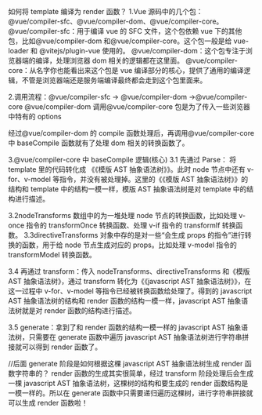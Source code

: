 如何将 template 编译为 render 函数？
1.Vue 源码中的几个包：@vue/compiler-sfc、@vue/compiler-dom、@vue/compiler-core。
@vue/compiler-sfc：用于编译 vue 的 SFC 文件，这个包依赖 vue 下的其他包，比如@vue/compiler-dom 和@vue/compiler-core。这个包一般是给 vue-loader 和 @vitejs/plugin-vue 使用的。
@vue/compiler-dom：这个包专注于浏览器端的编译，处理浏览器 dom 相关的逻辑都在这里面。
@vue/compiler-core：从名字你也能看出来这个包是 vue 编译部分的核心，提供了通用的编译逻辑，不管是浏览器端还是服务端编译最终都会走到这个包里面来。

2.调用流程：@vue/compiler-sfc -> @vue/compiler-dom ->@vue/compiler-core
@vue/compiler-dom 调用@vue/compiler-core 包是为了传入一些浏览器中特有的 options

<!--
options(
  transformStyle:用于处理 dom 上面的 style，比如 style="color: red"
  cloak: compilerCore.noopDirectiveTransform,
  html: transformVHtml,
  text: transformVText,
  model: transformModel,
  on: transformOn,
  show: transformShow
)
-->

经过@vue/compiler-dom 的 compile 函数处理后，再调用@vue/compiler-core 中 baseCompile 函数就有了处理 dom 相关的转换函数了。

3.@vue/compiler-core 中 baseCompile 逻辑(核心)
3.1 先通过 Parse： 将 template 里的代码转化成 《《模版 AST 抽象语法树》》。此时 node 节点中还有 v-for、v-model 等指令，并没有被处理掉。这里的《《模版 AST 抽象语法树》》的结构和 template 中的结构一模一样，模版 AST 抽象语法树是对 template 中的结构进行描述。

3.2nodeTransforms 数组中的为一堆处理 node 节点的转换函数，比如处理 v-once 指令的 transformOnce 转换函数、处理 v-if 指令的 transformIf 转换函数。
3.3directiveTransforms 对象中存的是对一些“会生成 props 的指令”进行转换的函数，用于给 node 节点生成对应的 props。比如处理 v-model 指令的 transformModel 转换函数。

3.4 再通过 transform：传入 nodeTransforms、directiveTransforms 和《模版 AST 抽象语法树》，通过 transform 转化为《《javascript AST 抽象语法树》》，在这一过程中 v-for、v-model 等指令已经被转换函数给处理了。得到的 javascript AST 抽象语法树的结构和 render 函数的结构一模一样，javascript AST 抽象语法树就是对 render 函数的结构进行描述。

3.5 generate：拿到了和 render 函数的结构一模一样的 javascript AST 抽象语法树，只需要在 generate 函数中遍历 javascript AST 抽象语法树进行字符串拼接就可以得到 render 函数了。

//后面
generate 阶段是如何根据这棵 javascript AST 抽象语法树生成 render 函数字符串的？
render 函数的生成其实很简单，经过 transform 阶段处理后会生成一棵 javascript AST 抽象语法树，这棵树的结构和要生成的 render 函数结构是一模一样的。所以在 generate 函数中只需要递归遍历这棵树，进行字符串拼接就可以生成 render 函数啦！
